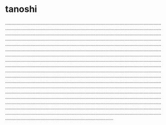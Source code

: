 # tanoshi
..............................................................................................................................................................................................................................................................................................................................................................................................................................................................................................................................................................................................................................................................................................................................................................................................................................................................................................................................................................................................................................................................................................................................................................................................................................................................................................................................................................................................................................................................................................................................................................................................................................................................................................................................................................................................................................................................................................................................................................................................................................................................................................................................................................................................................................................................................................................................................................................................................